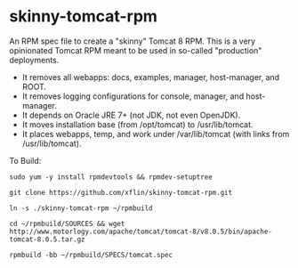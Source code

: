 skinny-tomcat-rpm
=================

An RPM spec file to create a "skinny" Tomcat 8 RPM. This is a very opinionated
Tomcat RPM meant to be used in so-called "production" deployments.

* It removes all webapps: docs, examples, manager, host-manager, and ROOT.
* It removes logging configurations for console, manager, and host-manager.
* It depends on Oracle JRE 7+ (not JDK, not even OpenJDK).
* It moves installation base (from /opt/tomcat) to /usr/lib/tomcat.
* It places webapps, temp, and work under /var/lib/tomcat (with links from /usr/lib/tomcat).

To Build:

`sudo yum -y install rpmdevtools && rpmdev-setuptree`

`git clone https://github.com/xflin/skinny-tomcat-rpm.git`

`ln -s ./skinny-tomcat-rpm ~/rpmbuild`

`cd ~/rpmbuild/SOURCES && wget http://www.motorlogy.com/apache/tomcat/tomcat-8/v8.0.5/bin/apache-tomcat-8.0.5.tar.gz`

`rpmbuild -bb ~/rpmbuild/SPECS/tomcat.spec`
